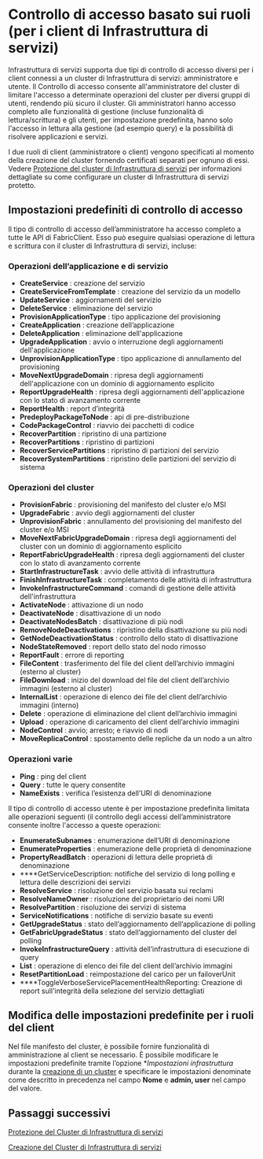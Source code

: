 
<properties
   pageTitle="Protezione del Cluster di infrastruttura di servizi: Ruoli client | Microsoft Azure"
   description="In questo articolo vengono descritti i due ruoli client e le autorizzazioni fornite per i ruoli." 
   services="service-fabric"
   documentationCenter=".net"
   authors="mani-ramaswamy"
   manager="coreysa"
   editor=""/>

<tags
   ms.service="service-fabric"
   ms.devlang="dotnet"
   ms.topic="article"
   ms.tgt_pltfrm="NA"
   ms.workload="NA"
   ms.date="11/13/2015"
   ms.author="subramar"/>



# Controllo di accesso basato sui ruoli (per i client di Infrastruttura di servizi)

Infrastruttura di servizi supporta due tipi di controllo di accesso diversi per i client connessi a un cluster di Infrastruttura di servizi: amministratore e utente. Il Controllo di accesso consente all'amministratore del cluster di limitare l'accesso a determinate operazioni del cluster per diversi gruppi di utenti, rendendo più sicuro il cluster. Gli amministratori hanno accesso completo alle funzionalità di gestione (incluse funzionalità di lettura/scrittura) e gli utenti, per impostazione predefinita, hanno solo l'accesso in lettura alla gestione (ad esempio query) e la possibilità di risolvere applicazioni e servizi.

I due ruoli di client (amministratore o client) vengono specificati al momento della creazione del cluster fornendo certificati separati per ognuno di essi. Vedere [Protezione del cluster di Infrastruttura di servizi](service-fabric-cluster-security.md) per informazioni dettagliate su come configurare un cluster di Infrastruttura di servizi protetto.


## Impostazioni predefiniti di controllo di accesso


Il tipo di controllo di accesso dell’amministratore ha accesso completo a tutte le API di FabricClient. Esso può eseguire qualsiasi operazione di lettura e scrittura con il cluster di Infrastruttura di servizi, incluse:

### Operazioni dell’applicazione e di servizio 
* **CreateService** : creazione del servizio 							
* **CreateServiceFromTemplate** : creazione del servizio da un modello 							
* **UpdateService** : aggiornamenti del servizio 							
* **DeleteService** : eliminazione del servizio 							
* **ProvisionApplicationType** : tipo applicazione del provisioning 							
* **CreateApplication** : creazione dell’applicazione 							
* **DeleteApplication** : eliminazione dell'applicazione 							
* **UpgradeApplication** : avvio o interruzione degli aggiornamenti dell'applicazione 							
* **UnprovisionApplicationType** : tipo applicazione di annullamento del provisioning 							
* **MoveNextUpgradeDomain** : ripresa degli aggiornamenti dell'applicazione con un dominio di aggiornamento esplicito 							
* **ReportUpgradeHealth** : ripresa degli aggiornamenti dell'applicazione con lo stato di avanzamento corrente 							
* **ReportHealth** : report d’integrità 							
* **PredeployPackageToNode** : api di pre-distribuzione 							
* **CodePackageControl** : riavvio dei pacchetti di codice 							
* **RecoverPartition** : ripristino di una partizione 							
* **RecoverPartitions** : ripristino di partizioni 							
* **RecoverServicePartitions** : ripristino di partizioni del servizio 							
* **RecoverSystemPartitions** : ripristino delle partizioni del servizio di sistema 							


### Operazioni del cluster
* **ProvisionFabric** : provisioning del manifesto del cluster e/o MSI 							
* **UpgradeFabric** : avvio degli aggiornamenti del cluster 							
* **UnprovisionFabric** : annullamento del provisioning del manifesto del cluster e/o MSI 							
* **MoveNextFabricUpgradeDomain** : ripresa degli aggiornamenti del cluster con un dominio di aggiornamento esplicito 							
* **ReportFabricUpgradeHealth** : ripresa degli aggiornamenti del cluster con lo stato di avanzamento corrente 							
* **StartInfrastructureTask** : avvio delle attività di infrastruttura 							
* **FinishInfrastructureTask** : completamento delle attività di infrastruttura 							
* **InvokeInfrastructureCommand** : comandi di gestione delle attività dell'infrastruttura 							
* **ActivateNode** : attivazione di un nodo 							
* **DeactivateNode** : disattivazione di un nodo 							
* **DeactivateNodesBatch** : disattivazione di più nodi 							
* **RemoveNodeDeactivations** : ripristino della disattivazione su più nodi 							
* **GetNodeDeactivationStatus** : controllo dello stato di disattivazione 							
* **NodeStateRemoved** : report dello stato del nodo rimosso 							
* **ReportFault** : errore di reporting 							
* **FileContent** : trasferimento del file del client dell’archivio immagini (esterno al cluster) 							
* **FileDownload** : inizio del download del file del client dell’archivio immagini (esterno al cluster) 							
* **InternalList** : operazione di elenco dei file del client dell’archivio immagini (interno) 							
* **Delete** : operazione di eliminazione del client dell’archivio immagini 							
* **Upload** : operazione di caricamento del client dell’archivio immagini 							
* **NodeControl** : avvio; arresto; e riavvio di nodi 							
* **MoveReplicaControl** : spostamento delle repliche da un nodo a un altro 							

### Operazioni varie
* **Ping** : ping del client 							
* **Query** : tutte le query consentite
* **NameExists** : verifica l’esistenza dell’URI di denominazione 							



Il tipo di controllo di accesso utente è per impostazione predefinita limitata alle operazioni seguenti (il controllo degli accessi dell’amministratore consente inoltre l'accesso a queste operazioni:

* **EnumerateSubnames** : enumerazione dell’URI di denominazione 							
* **EnumerateProperties** : enumerazione delle proprietà di denominazione 							
* **PropertyReadBatch** : operazioni di lettura delle proprietà di denominazione 							
* ****GetServiceDescription: notifiche del servizio di long polling e lettura delle descrizioni dei servizi
* **ResolveService** : risoluzione del servizio basata sui reclami 							
* **ResolveNameOwner** : risoluzione del proprietario dei nomi URI 							
* **ResolvePartition** : risoluzione dei servizi di sistema 							
* **ServiceNotifications** : notifiche di servizio basate su eventi 							
* **GetUpgradeStatus** : stato dell’aggiornamento dell’applicazione di polling 							
* **GetFabricUpgradeStatus** : stato dell’aggiornamento del cluster del polling 							
* **InvokeInfrastructureQuery** : attività dell’infrastruttura di esecuzione di query 							
* **List** : operazione di elenco dei file del client dell’archivio immagini 							
* **ResetPartitionLoad** : reimpostazione del carico per un failoverUnit 							
* ****ToggleVerboseServicePlacementHealthReporting: Creazione di report sull'integrità della selezione del servizio dettagliati

## Modifica delle impostazioni predefinite per i ruoli del client

Nel file manifesto del cluster, è possibile fornire funzionalità di amministrazione al client se necessario. È possibile modificare le impostazioni predefinite tramite l’opzione **Impostazioni infrastruttura* durante la [creazione di un cluster](service-fabric-cluster-creation-via-portal.md) e specificare le impostazioni denominate come descritto in precedenza nel campo **Nome** e **admin, user** nel campo del valore.

## Passaggi successivi

[Protezione del Cluster di Infrastruttura di servizi](service-fabric-cluster-security.md)

[Creazione del Cluster di Infrastruttura di servizi](service-fabric-cluster-creation-via-portal.md)

<!---HONumber=Nov15_HO4-->
